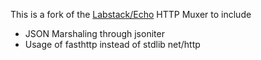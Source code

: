 This is a fork of the [Labstack/Echo](https://github.com/labstack/echo) HTTP Muxer to include

* JSON Marshaling through jsoniter
* Usage of fasthttp instead of stdlib net/http